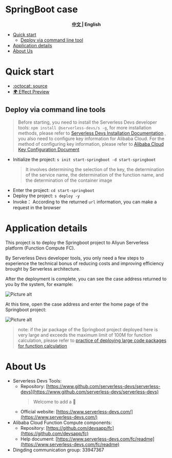 # SpringBoot case

<toc>

<p align="center"><b> <a href="./readme.md"> 中文 </a> | English </b></p>

- [Quick start](#Quick-start)
    - [Deploy via command line tool](#Deploy-via-command-line-tools)
- [Application details](#Application-details)
- [About Us](#About-Us)

</toc>

# Quick start

- [:octocat: source](https://github.com/devsapp/start-web-framework/tree/master/web-framework/java/springboot/src)
- [:earth_africa: Effect Preview](http://springboot.web-framework.1583208943291465.cn-shenzhen.fc.devsapp.net/)

## Deploy via command line tools

> Before starting, you need to install the Serverless Devs developer tools: `npm install @serverless-devs/s -g`, for more installation methods, please refer to [Serverless Devs Installation Documentation](https://www.serverless-devs.com/serverless-devs/install) , you also need to configure key information for Alibaba Cloud. For the method of configuring key information, please refer to [Alibaba Cloud Key Configuration Document](https://www.serverless-devs.com/fc/config)
- Initialize the project: `s init start-springboot -d start-springboot`
    > It involves determining the selection of the key, the determination of the service name, the determination of the function name, and the determination of the container image
- Enter the project: `cd start-springboot`
- Deploy the project: `s deploy -y`
- Invoke： According to the returned `url` information, you can make a request in the browser

# Application details
This project is to deploy the Springboot project to Aliyun Serverless platform (Function Compute FC).

By Serverless Devs developer tools, you only need a few steps to experience the technical bonus of reducing costs and improving efficiency brought by Serverless architecture.

After the deployment is complete, you can see the case address returned to you by the system, for example:

![Picture alt](https://img.alicdn.com/imgextra/i4/O1CN01Tcewz51vRS4HsahtZ_!!6000000006169-2-tps-2554-918.png)

At this time, open the case address and enter the home page of the Springboot project:

![Picture alt](https://img.alicdn.com/imgextra/i3/O1CN01jLfCaE1amQGuXQI8Q_!!6000000003372-2-tps-2594-1558.png)

> note: if the jar package of the Springboot project deployed here is very large and exceeds the maximum limit of 100M for function calculation, please refer to [practice of deploying large code packages for function calculation](https://github.com/awesome-fc/fc-faq/blob/main/docs/大代码包部署的实践案例.md)


# About Us
- Serverless Devs Tools:
    - Repository: [https://www.github.com/serverless-devs/serverless-devs](https://www.github.com/serverless-devs/serverless-devs)
      > Welcome to add a :star2:
    - Official website: [https://www.serverless-devs.com/](https://www.serverless-devs.com/)
- Alibaba Cloud Function Compute components:
    - Repository: [https://github.com/devsapp/fc](https://github.com/devsapp/fc)
    - Help document: [https://www.serverless-devs.com/fc/readme](https://www.serverless-devs.com/fc/readme)
- Dingding communication group: 33947367